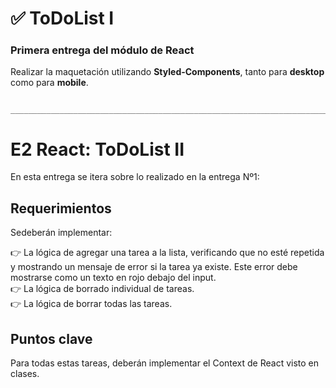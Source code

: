 # ✅ ToDoList I

### Primera entrega del módulo de React

Realizar la maquetación utilizando **Styled-Components**, tanto para **desktop** como para **mobile**.


                    __________________________________________________________________________


# E2 React: ToDoList II


En esta entrega se itera sobre lo realizado en la entrega Nº1:

## Requerimientos

Sedeberán implementar:

👉 La lógica de agregar una tarea a la lista, verificando que no esté repetida y mostrando un mensaje de error si la tarea ya existe. Este error debe mostrarse como un texto en rojo debajo del input.  
👉 La lógica de borrado individual de tareas.  
👉 La lógica de borrar todas las tareas.  

## Puntos clave

Para todas estas tareas, deberán implementar el Context de React visto en clases.